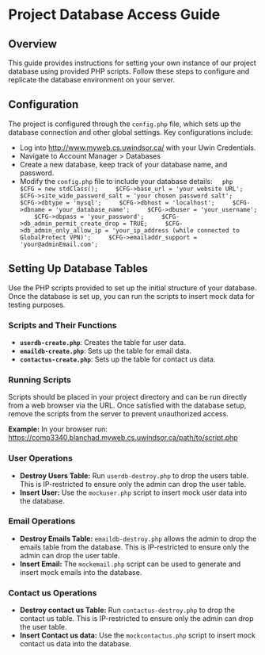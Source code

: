 # Project Database Access Guide

## Overview
This guide provides instructions for setting your own instance of our project database using provided PHP scripts. Follow these steps to configure and replicate the database environment on your server.


## Configuration
The project is configured through the `config.php` file, which sets up the database connection and other global settings. Key configurations include:
- Log into http://www.myweb.cs.uwindsor.ca/ with your Uwin Credentials.
- Navigate to Account Manager > Databases
- Create a new database, keep track of your database name, and password.
- Modify the `config.php` file to include your database details:
    ```php
    $CFG = new stdClass();
    $CFG->base_url = 'your website URL';
    $CFG->site_wide_password_salt = 'your chosen password salt';
    $CFG->dbtype = 'mysql';
    $CFG->dbhost = 'localhost';
    $CFG->dbname = 'your_database_name';
    $CFG->dbuser = 'your_username';
    $CFG->dbpass = 'your_password';
    $CFG->db_admin_permit_create_drop = TRUE;
    $CFG->db_admin_only_allow_ip = 'your_ip_address (while connected to GlobalProtect VPN)';
    $CFG->emailaddr_support = 'your@adminEmail.com';
    ```
## Setting Up Database Tables
Use the PHP scripts provided to set up the initial structure of your database. Once the database is set up, you can run the scripts to insert mock data for testing purposes.

### Scripts and Their Functions
- **`userdb-create.php`**: Creates the table for user data.
- **`emaildb-create.php`**: Sets up the table for email data.
- **`contactus-create.php`**: Sets up the table for contact us data.

### Running Scripts
Scripts should be placed in your project directory and can be run directly from a web browser via the URL. Once satisfied with the database setup, remove the scripts from the server to prevent unauthorized access.

**Example:** In your browser run: https://comp3340.blanchad.myweb.cs.uwindsor.ca/path/to/script.php

### User Operations
- **Destroy Users Table:** Run `userdb-destroy.php` to drop the users table. This is IP-restricted to ensure only the admin can drop the user table.
- **Insert User:** Use the `mockuser.php` script to insert mock user data into the database.

### Email Operations
- **Destroy Emails Table:** `emaildb-destroy.php` allows the admin to drop the emails table from the database. This is IP-restricted to ensure only the admin can drop the user table.
- **Insert Email:** The `mockemail.php` script can be used to generate and insert mock emails into the database.

### Contact us Operations
- **Destroy contact us Table:** Run `contactus-destroy.php` to drop the contact us table. This is IP-restricted to ensure only the admin can drop the user table.
- **Insert Contact us data:** Use the `mockcontactus.php` script to insert mock contact us data into the database.

